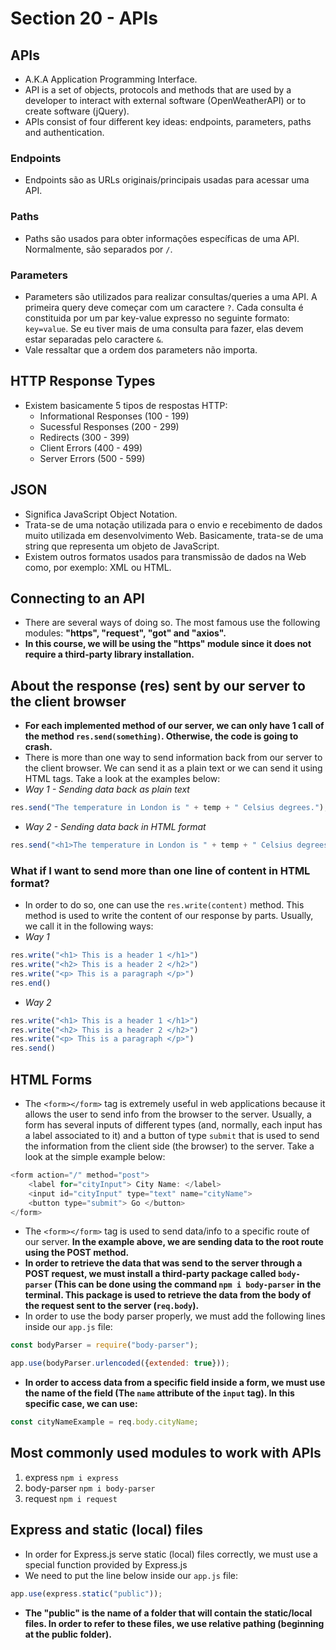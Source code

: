 # Section 20 - APIs

## APIs
* A.K.A Application Programming Interface.
* API is a set of objects, protocols and methods that are used by a developer to interact with external software (OpenWeatherAPI) or to create software (jQuery).
* APIs consist of four different key ideas: endpoints, parameters, paths and authentication.
### Endpoints
* Endpoints são as URLs originais/principais usadas para acessar uma API.
### Paths
* Paths são usados para obter informações específicas de uma API. Normalmente, são separados por ```/```.
### Parameters
* Parameters são utilizados para realizar consultas/queries a uma API. A primeira query deve começar com um caractere ```?```. Cada consulta é constituida por um par key-value expresso no seguinte formato: ```key=value```. Se eu tiver mais de uma consulta para fazer, elas devem estar separadas pelo caractere ```&```.
* Vale ressaltar que a ordem dos parameters não importa.

## HTTP Response Types
* Existem basicamente 5 tipos de respostas HTTP:
  * Informational Responses (100 - 199)
  * Sucessful Responses (200 - 299)
  * Redirects (300 - 399)
  * Client Errors (400 - 499)
  * Server Errors (500 - 599)

## JSON
* Significa JavaScript Object Notation.
* Trata-se de uma notação utilizada para o envio e recebimento de dados muito utilizada em desenvolvimento Web. Basicamente, trata-se de uma string que representa um objeto de JavaScript.
* Existem outros formatos usados para transmissão de dados na Web como, por exemplo: XML ou HTML.

## Connecting to an API
* There are several ways of doing so. The most famous use the following modules: __"https", "request", "got" and "axios".__
* __In this course, we will be using the "https" module since it does not require a third-party library installation.__

## About the response (res) sent by our server to the client browser
* __For each implemented method of our server, we can only have 1 call of the method ```res.send(something)```. Otherwise, the code is going to crash.__
* There is more than one way to send information back from our server to the client browser. We can send it as a plain text or we can send it using HTML tags. Take a look at the examples below:
* _Way 1 - Sending data back as plain text_
```javascript
res.send("The temperature in London is " + temp + " Celsius degrees.");
```
* _Way 2 - Sending data back in HTML format_
```javascript
res.send("<h1>The temperature in London is " + temp + " Celsius degrees.</h1>");
```
### What if I want to send more than one line of content in HTML format?
* In order to do so, one can use the ```res.write(content)``` method. This method is used to write the content of our response by parts. Usually, we call it in the following ways:
* _Way 1_
```javascript
res.write("<h1> This is a header 1 </h1>")
res.write("<h2> This is a header 2 </h2>")
res.write("<p> This is a paragraph </p>")
res.end()
```
* _Way 2_
```javascript
res.write("<h1> This is a header 1 </h1>")
res.write("<h2> This is a header 2 </h2>")
res.write("<p> This is a paragraph </p>")
res.send()
```

## HTML Forms
* The ```<form></form>``` tag is extremely useful in web applications because it allows the user to send info from the browser to the server. Usually, a form has several inputs of different types (and, normally, each input has a label associated to it) and a button of type ```submit``` that is used to send the information from the client side (the browser) to the server. Take a look at the simple example below:
```javascript
<form action="/" method="post">
    <label for="cityInput"> City Name: </label>
    <input id="cityInput" type="text" name="cityName">
    <button type="submit"> Go </button>
</form>
```
* The ```<form></form>``` tag is used to send data/info to a specific route of our server. __In the example above, we are sending data to the root route using the POST method.__
* __In order to retrieve the data that was send to the server through a POST request, we must install a third-party package called ```body-parser``` (This can be done using the command ```npm i body-parser``` in the terminal. This package is used to retrieve the data from the body of the request sent to the server (```req.body```).__
* In order to use the body parser properly, we must add the following lines inside our ```app.js``` file:
```javascript
const bodyParser = require("body-parser");

app.use(bodyParser.urlencoded({extended: true}));
```
* __In order to access data from a specific field inside a form, we must use the name of the field (The ```name``` attribute of the ```input``` tag). In this specific case, we can use:__
```javascript
const cityNameExample = req.body.cityName;
```

## Most commonly used modules to work with APIs
1) express ```npm i express```
2) body-parser ```npm i body-parser```
3) request ```npm i request```

## Express and static (local) files
* In order for Express.js serve static (local) files correctly, we must use a special function provided by Express.js
* We need to put the line below inside our ```app.js``` file:
```javascript
app.use(express.static("public"));
```
* __The "public" is the name of a folder that will contain the static/local files. In order to refer to these files, we use relative pathing (beginning at the public folder).__
